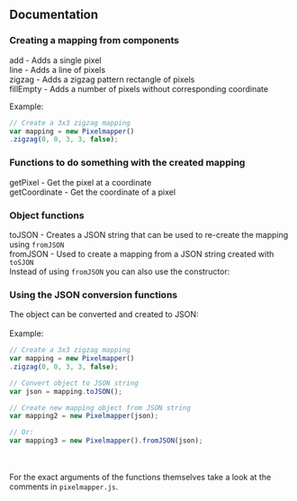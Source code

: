 ## Documentation

### Creating a mapping from components
add - Adds a single pixel<br>
line - Adds a line of pixels<br>
zigzag - Adds a zigzag pattern rectangle of pixels<br>
fillEmpty - Adds a number of pixels without corresponding coordinate<br>

Example:
```javascript
// Create a 3x3 zigzag mapping
var mapping = new Pixelmapper()
.zigzag(0, 0, 3, 3, false);
```

### Functions to do something with the created mapping
getPixel - Get the pixel at a coordinate<br>
getCoordinate - Get the coordinate of a pixel

### Object functions
toJSON - Creates a JSON string that can be used to re-create the mapping using `fromJSON`<br>
fromJSON - Used to create a mapping from a JSON string created with `toSJON`<br>
Instead of using `fromJSON` you can also use the constructor:

### Using the JSON conversion functions
The object can be converted and created to JSON:
<br><br>
Example:
```javascript
// Create a 3x3 zigzag mapping
var mapping = new Pixelmapper()
.zigzag(0, 0, 3, 3, false);

// Convert object to JSON string
var json = mapping.toJSON();

// Create new mapping object from JSON string
var mapping2 = new Pixelmapper(json);

// Or:
var mapping3 = new Pixelmapper().fromJSON(json);
```
<br><br>
For the exact arguments of the functions themselves take a look at the comments in `pixelmapper.js`.